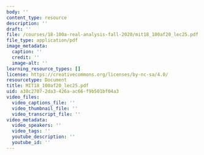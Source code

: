 ```yaml
---
body: ''
content_type: resource
description: ''
draft: ''
file: /courses/18-100a-real-analysis-fall-2020/mit18_100af20_lec25.pdf
file_type: application/pdf
image_metadata:
  caption: ''
  credit: ''
  image-alt: ''
learning_resource_types: []
license: https://creativecommons.org/licenses/by-nc-sa/4.0/
resourcetype: Document
title: MIT18_100af20_lec25.pdf
uid: a38c2707-2da3-426a-ac66-f9b501bf04a3
video_files:
  video_captions_file: ''
  video_thumbnail_file: ''
  video_transcript_file: ''
video_metadata:
  video_speakers: ''
  video_tags: ''
  youtube_description: ''
  youtube_id: ''
---
```

